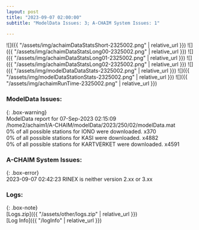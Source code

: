```yaml
---
layout: post
title: "2023-09-07 02:00:00"
subtitle: "ModelData Issues: 3; A-CHAIM System Issues: 1"

---
```


![]({{ "/assets/img/achaimDataStatsShort-2325002.png" | relative_url }})
![]({{ "/assets/img/achaimDataStatsLong00-2325002.png" | relative_url }})
![]({{ "/assets/img/achaimDataStatsLong01-2325002.png" | relative_url }})
![]({{ "/assets/img/achaimDataStatsLong02-2325002.png" | relative_url }})
![]({{ "/assets/img/modelDataDataStats-2325002.png" | relative_url }})
![]({{ "/assets/img/modelDataStationStats-2325002.png" | relative_url }})
![]({{ "/assets/img/achaimRunTime-2325002.png" | relative_url }})


### ModelData Issues:  
  
{: .box-warning}  
 ModelData report for 07-Sep-2023 02:15:09   
 /home2/achaim1/A-CHAIM/modelData/2023/250/02/modelData.mat   
 0% of all possible stations for IONO were downloaded. x370   
 0% of all possible stations for KASI were downloaded. x4882   
 0% of all possible stations for KARTVERKET were downloaded. x4591   
  
### A-CHAIM System Issues:  
  
{: .box-error}  
2023-09-07 02:42:23 RINEX is neither version 2.xx or 3.xx  

### Logs:  
  
{: .box-note}  
[Logs.zip]({{ "/assets/other/logs.zip" | relative_url }})  
[Log Info]({{ "/logInfo" | relative_url }})  
